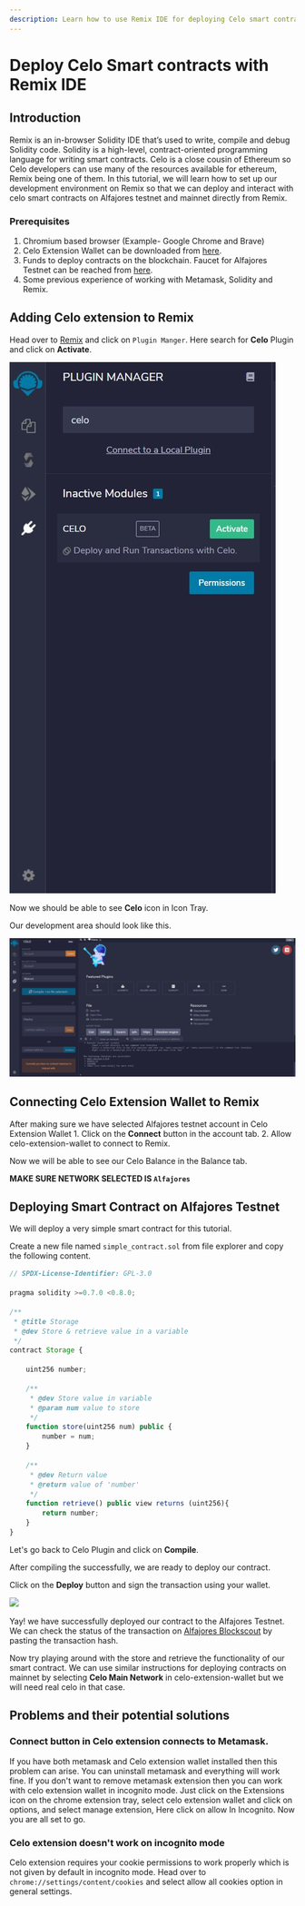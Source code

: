 ```yaml
---
description: Learn how to use Remix IDE for deploying Celo smart contracts
---
```


# Deploy Celo Smart contracts with Remix IDE

## Introduction

Remix is an in-browser Solidity IDE that’s used to write, compile and debug Solidity code. Solidity is a high-level, contract-oriented programming language for writing smart contracts. Celo is a close cousin of Ethereum so Celo developers can use many of the resources available for ethereum, Remix being one of them. In this tutorial, we will learn how to set up our development environment on Remix so that we can deploy and interact with celo smart contracts on Alfajores testnet and mainnet directly from Remix.

### Prerequisites

1. Chromium based browser \(Example- Google Chrome and Brave\)
2. Celo Extension Wallet can be downloaded from [here](https://chrome.google.com/webstore/detail/celoextensionwallet/kkilomkmpmkbdnfelcpgckmpcaemjcdh?hl=en).
3. Funds to deploy contracts on the blockchain. Faucet for Alfajores Testnet can be reached from [here](https://celo.org/developers/faucet).
4. Some previous experience of working with Metamask, Solidity and Remix.

## Adding Celo extension to Remix

Head over to [Remix](https://remix.ethereum.org/) and click on `Plugin Manger`. Here search for **Celo** Plugin and click on **Activate**.

![](../../../.gitbook/assets/celo-extension-first.JPG)

Now we should be able to see **Celo** icon in Icon Tray.

Our development area should look like this.

![](../../../.gitbook/assets/celo-extension-added.JPG)

## Connecting Celo Extension Wallet to Remix

After making sure we have selected Alfajores testnet account in Celo Extension Wallet 1. Click on the **Connect** button in the account tab. 2. Allow celo-extension-wallet to connect to Remix.

Now we will be able to see our Celo Balance in the Balance tab.

**MAKE SURE NETWORK SELECTED IS `Alfajores`**

## Deploying Smart Contract on Alfajores Testnet

We will deploy a very simple smart contract for this tutorial.

Create a new file named `simple_contract.sol` from file explorer and copy the following content.

```javascript
// SPDX-License-Identifier: GPL-3.0

pragma solidity >=0.7.0 <0.8.0;

/**
 * @title Storage
 * @dev Store & retrieve value in a variable
 */
contract Storage {

    uint256 number;

    /**
     * @dev Store value in variable
     * @param num value to store
     */
    function store(uint256 num) public {
        number = num;
    }

    /**
     * @dev Return value 
     * @return value of 'number'
     */
    function retrieve() public view returns (uint256){
        return number;
    }
}
```

Let's go back to Celo Plugin and click on **Compile**.

After compiling the successfully, we are ready to deploy our contract.

Click on the **Deploy** button and sign the transaction using your wallet.

![](https://github.com/figment-networks/datahub-learn/tree/09569d196cdea95621779187e595ce39c3890190/.gitbook/assets/celo-extension-deploy-button%20%281%29%20%281%29%20%284%29.JPG)

Yay! we have successfully deployed our contract to the Alfajores Testnet. We can check the status of the transaction on [Alfajores Blockscout](https://alfajores-blockscout.celo-testnet.org/) by pasting the transaction hash.

Now try playing around with the store and retrieve the functionality of our smart contract. We can use similar instructions for deploying contracts on mainnet by selecting **Celo Main Network** in celo-extension-wallet but we will need real celo in that case.

## Problems and their potential solutions

### Connect button in Celo extension connects to Metamask.

If you have both metamask and Celo extension wallet installed then this problem can arise. You can uninstall metamask and everything will work fine. If you don't want to remove metamask extension then you can work with celo extension wallet in incognito mode. Just click on the Extensions icon on the chrome extension tray, select celo extension wallet and click on options, and select manage extension, Here click on allow In Incognito. Now you are all set to go.

### Celo extension doesn't work on incognito mode

Celo extension requires your cookie permissions to work properly which is not given by default in incognito mode. Head over to `chrome://settings/content/cookies` and select allow all cookies option in general settings.

